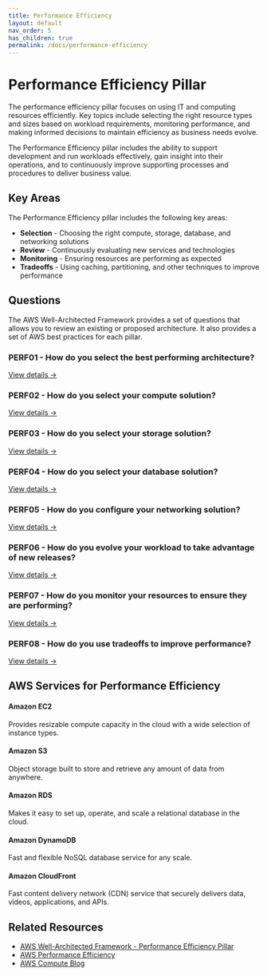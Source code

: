 ```yaml
---
title: Performance Efficiency
layout: default
nav_order: 5
has_children: true
permalink: /docs/performance-efficiency
---
```


<div class="pillar-header">
  <h1>Performance Efficiency Pillar</h1>
  <p>The performance efficiency pillar focuses on using IT and computing resources efficiently. Key topics include selecting the right resource types and sizes based on workload requirements, monitoring performance, and making informed decisions to maintain efficiency as business needs evolve.</p>
</div>

The Performance Efficiency pillar includes the ability to support development and run workloads effectively, gain insight into their operations, and to continuously improve supporting processes and procedures to deliver business value.

## Key Areas

The Performance Efficiency pillar includes the following key areas:

- **Selection** - Choosing the right compute, storage, database, and networking solutions
- **Review** - Continuously evaluating new services and technologies
- **Monitoring** - Ensuring resources are performing as expected
- **Tradeoffs** - Using caching, partitioning, and other techniques to improve performance

## Questions

The AWS Well-Architected Framework provides a set of questions that allows you to review an existing or proposed architecture. It also provides a set of AWS best practices for each pillar.

<div class="question-cards">
  <div class="question-card">
    <h3>PERF01 - How do you select the best performing architecture?</h3>
    <a href="./PERF01">View details →</a>
  </div>
  <div class="question-card">
    <h3>PERF02 - How do you select your compute solution?</h3>
    <a href="./PERF02">View details →</a>
  </div>
  <div class="question-card">
    <h3>PERF03 - How do you select your storage solution?</h3>
    <a href="./PERF03">View details →</a>
  </div>
  <div class="question-card">
    <h3>PERF04 - How do you select your database solution?</h3>
    <a href="./PERF04">View details →</a>
  </div>
  <div class="question-card">
    <h3>PERF05 - How do you configure your networking solution?</h3>
    <a href="./PERF05">View details →</a>
  </div>
  <div class="question-card">
    <h3>PERF06 - How do you evolve your workload to take advantage of new releases?</h3>
    <a href="./PERF06">View details →</a>
  </div>
  <div class="question-card">
    <h3>PERF07 - How do you monitor your resources to ensure they are performing?</h3>
    <a href="./PERF07">View details →</a>
  </div>
  <div class="question-card">
    <h3>PERF08 - How do you use tradeoffs to improve performance?</h3>
    <a href="./PERF08">View details →</a>
  </div>
</div>

## AWS Services for Performance Efficiency

<div class="aws-service">
  <div class="aws-service-content">
    <h4>Amazon EC2</h4>
    <p>Provides resizable compute capacity in the cloud with a wide selection of instance types.</p>
  </div>
</div>

<div class="aws-service">
  <div class="aws-service-content">
    <h4>Amazon S3</h4>
    <p>Object storage built to store and retrieve any amount of data from anywhere.</p>
  </div>
</div>

<div class="aws-service">
  <div class="aws-service-content">
    <h4>Amazon RDS</h4>
    <p>Makes it easy to set up, operate, and scale a relational database in the cloud.</p>
  </div>
</div>

<div class="aws-service">
  <div class="aws-service-content">
    <h4>Amazon DynamoDB</h4>
    <p>Fast and flexible NoSQL database service for any scale.</p>
  </div>
</div>

<div class="aws-service">
  <div class="aws-service-content">
    <h4>Amazon CloudFront</h4>
    <p>Fast content delivery network (CDN) service that securely delivers data, videos, applications, and APIs.</p>
  </div>
</div>

<div class="related-resources">
  <h2>Related Resources</h2>
  <ul>
    <li><a href="https://docs.aws.amazon.com/wellarchitected/latest/performance-efficiency-pillar/welcome.html">AWS Well-Architected Framework - Performance Efficiency Pillar</a></li>
    <li><a href="https://aws.amazon.com/architecture/well-architected/performance-efficiency/">AWS Performance Efficiency</a></li>
    <li><a href="https://aws.amazon.com/blogs/compute/">AWS Compute Blog</a></li>
  </ul>
</div>